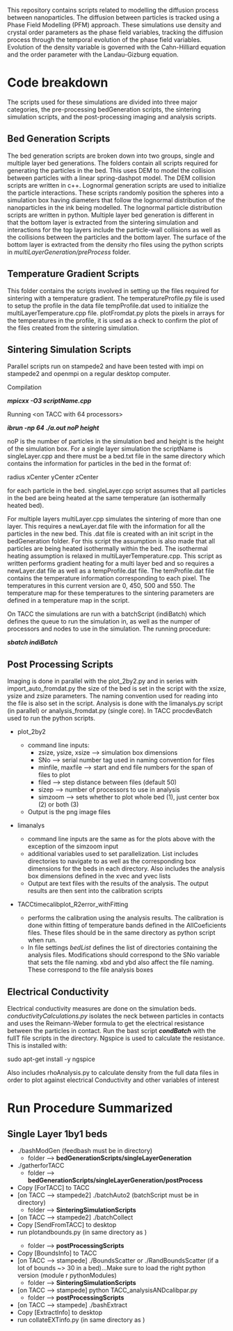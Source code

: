 This repository contains scripts related to modelling the diffusion process between nanoparticles. The diffusion between particles is tracked using a Phase Field Modelling (PFM) approach. These simulations use density and crystal order parameters as the phase field variables, tracking the diffusion process through the temporal evolution of the phase field variables. Evolution of the density variable is governed with the Cahn-Hilliard equation and the order parameter with the Landau-Gizburg equation. 

# Code breakdown
The scripts used for these simulations are divided into three major categories, the pre-processing bedGeneration scripts, the sintering simulation scripts, and the post-processing imaging and analysis scripts.

## Bed Generation Scripts
The bed generation scripts are broken down into two groups, single and multiple layer bed generations. The folders contain all scripts required for generating the particles in the bed. This uses DEM to model the collision between particles with a linear spring-dashpot model. The DEM collision scripts are written in c++. Lognormal generation scripts are used to initialize the particle interactions. These scripts randomly position the spheres into a simulation box having diameters that follow the lognormal distribution of the nanoparticles in the ink being modelled. The lognormal particle distribution scripts are written in python. Multiple layer bed generation is different in that the bottom layer is extracted from the sintering simulation and interactions for the top layers include the particle-wall collisions as well as the collisions between the particles and the bottom layer. The surface of the bottom layer is extracted from the density rho files using the python scripts in *multiLayerGeneration/preProcess* folder.

## Temperature Gradient Scripts
This folder contains the scripts involved in setting up the files required for sintering with a temperature gradient. The temperatureProfile.py file is used to setup the profile in the data file tempProfile.dat used to initialize the multiLayerTemperature.cpp file. plotFromdat.py plots the pixels in arrays for the temperatures in the profile, it is used as a check to confirm the plot of the files created from the sintering simulation.

## Sintering Simulation Scripts
Parallel scripts run on stampede2 and have been tested with impi on stampede2 and openmpi on a regular desktop computer. 

Compilation

_**mpicxx -O3 scriptName.cpp**_

Running
<on TACC with 64 processors>

_**ibrun -np 64 ./a.out noP height**_

noP is the number of particles in the simulation bed and height is the height of the simulation box. For a single layer simulation the scriptName is singleLayer.cpp and there must be a bed.txt file in the same directory which contains the information for particles in the bed in the format of:

radius  xCenter   yCenter   zCenter

for each particle in the bed. singleLayer.cpp script assumes that all particles in the bed are being heated at the same temperature (an isothermally heated bed). 

For multiple layers multiLayer.cpp simulates the sintering of more than one layer. This requires a newLayer.dat file with the information for all the particles in the new bed. This .dat file is created with an init script in the bedGeneration folder. For this script the assumption is also made that all particles are being heated isothermally within the bed. The isothermal heating assumption is relaxed in multiLayerTemperature.cpp. This script as written performs gradient heating for a multi layer bed and so requires a newLayer.dat file as well as a tempProfile.dat file. The temProfile.dat file contains the temperature information corresponding to each pixel. The temperatures in this current version are 0, 450, 500 and 550. The temperature map for these temperatures to the sintering parameters are defined in a temperature map in the script.

On TACC the simulations are run with a batchScript (indiBatch) which defines the queue to run the simulation in, as well as the numper of processors and nodes to use in the simulation. The running procedure:

_**sbatch indiBatch**_

## Post Processing Scripts
Imaging is done in parallel with the plot_2by2.py and in series with import_auto_fromdat.py the size of the bed is set in the script with the xsize, ysize and zsize parameters. The naming convention used for reading into the file is also set in the script. Analysis is done with the limanalys.py script (in parallel) or analysis_fromdat.py (single core). In TACC procdevBatch used to run the python scripts.

* plot_2by2 
  * command line inputs:
    * zsize, ysize, xsize --> simulation box dimensions
    * SNo --> serial number tag used in naming convention for files
    * minfile, maxfile --> start and end file numbers for the span of files to plot
    * filed --> step distance between files (default 50)
    * sizep --> number of processors to use in analysis
    * simzoom --> sets whether to plot whole bed (1), just center box (2) or both (3)
  * Output is the png image files
  
* limanalys 
  * command line inputs are the same as for the plots above with the exception of the simzoom input
  * additional variables used to set parallelization. List includes directories to navigate to as well as the corresponding box dimensions for the beds in each directory. Also includes the analysis box dimensions defined in the xvec and yvec lists
  * Output are text files with the results of the analysis. The output results are then sent into the calibration scripts
  
* TACCtimecalibplot_R2error_withFitting
  * performs the calibration using the analysis results. The calibration is done within fitting of temperature bands defined in the AllCoeficients files. These files should be in the same directory as python script when run.
  * In file settings *bedList* defines the list of directories containing the analysis files. Modifications should correspond to the SNo variable that sets the file naming. xbd and ybd also affect the file naming. These correspond to the file analysis boxes

## Electrical Conductivity
Electrical conductivity measures are done on the simulation beds. *conductivityCalculations.py* isolates the neck between particles in contacts and uses the Reimann-Weber formula to get the electrical resistance between the particles in contact. Run the bast script _**condBatch**_ with the fullT file scripts in the directory. Ngspice is used to calculate the resistance. This is installed with:

sudo apt-get install -y ngspice

Also includes rhoAnalysis.py to calculate density from the full data files in order to plot against electrical Conductivity and other variables of interest

# Run Procedure Summarized
## Single Layer 1by1 beds
* ./bashModGen (feedbash must be in directory) 
  * folder --> **bedGenerationScripts/singleLayerGeneration**
* ./gatherforTACC 
  * folder --> **bedGenerationScripts/singleLayerGeneration/postProcess**
* Copy [ForTACC] to TACC
* [on TACC --> stampede2] ./batchAuto2 (batchScript must be in directory)
  * folder --> **SinteringSimulationScripts**
* [on TACC --> stampede2] ./batchCollect
* Copy [SendFromTACC] to desktop
* run plotandbounds.py (in same directory as <SendFromTACC>)
  * folder --> **postProcessingScripts**
* Copy [BoundsInfo] to TACC
* [on TACC --> stampede] ./BoundsScatter or ./RandBoundsScatter (if a lot of bounds ~> 30 in a bed)…Make sure to load the right python version (module r pythonModules)
  * folder --> **SinteringSimulationScripts**
* [on TACC --> stampede] python TACC_analysisANDcalibpar.py
  * folder --> **postProcessingScripts**
* [on TACC --> stampede] ./bashExtract
* Copy [ExtractInfo] to desktop
* run collateEXTinfo.py (in same directory as <ExtractInfo>)
